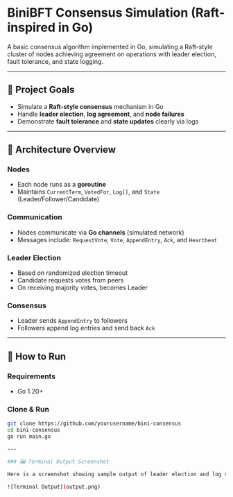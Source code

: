# BiniBFT Consensus Simulation (Raft-inspired in Go)

A basic consensus algorithm implemented in Go, simulating a Raft-style cluster of nodes achieving agreement on operations with leader election, fault tolerance, and state logging.

---

## 🚀 Project Goals

- Simulate a **Raft-style consensus** mechanism in Go
- Handle **leader election**, **log agreement**, and **node failures**
- Demonstrate **fault tolerance** and **state updates** clearly via logs

---

## 🧱 Architecture Overview

### Nodes
- Each node runs as a **goroutine**
- Maintains `CurrentTerm`, `VotedFor`, `Log[]`, and `State` (Leader/Follower/Candidate)

### Communication
- Nodes communicate via **Go channels** (simulated network)
- Messages include: `RequestVote`, `Vote`, `AppendEntry`, `Ack`, and `Heartbeat`

### Leader Election
- Based on randomized election timeout
- Candidate requests votes from peers
- On receiving majority votes, becomes Leader

### Consensus
- Leader sends `AppendEntry` to followers
- Followers append log entries and send back `Ack`

---

## 🔧 How to Run

### Requirements

- Go 1.20+

### Clone & Run
```bash
git clone https://github.com/yourusername/bini-consensus
cd bini-consensus
go run main.go

---

### 🖼️ Terminal Output Screenshot

Here is a screenshot showing sample output of leader election and log replication:

![Terminal Output](output.png)
